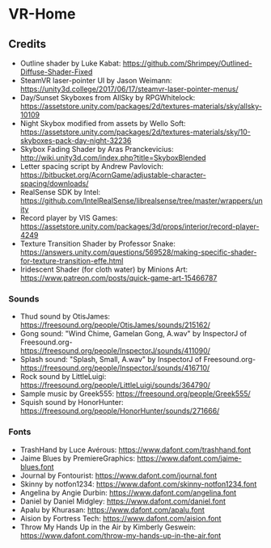 # VR-Home

## Credits
- Outline shader by Luke Kabat: https://github.com/Shrimpey/Outlined-Diffuse-Shader-Fixed
- SteamVR laser-pointer UI by Jason Weimann: https://unity3d.college/2017/06/17/steamvr-laser-pointer-menus/
- Day/Sunset Skyboxes from AllSky by RPGWhitelock: https://assetstore.unity.com/packages/2d/textures-materials/sky/allsky-10109
- Night Skybox modified from assets by Wello Soft: https://assetstore.unity.com/packages/2d/textures-materials/sky/10-skyboxes-pack-day-night-32236
- Skybox Fading Shader by Aras Pranckevicius: http://wiki.unity3d.com/index.php?title=SkyboxBlended
- Letter spacing script by Andrew Pavlovich: https://bitbucket.org/AcornGame/adjustable-character-spacing/downloads/
- RealSense SDK by Intel: https://github.com/IntelRealSense/librealsense/tree/master/wrappers/unity
- Record player by VIS Games: https://assetstore.unity.com/packages/3d/props/interior/record-player-4249
- Texture Transition Shader by Professor Snake: https://answers.unity.com/questions/569528/making-specific-shader-for-texture-transition-effe.html
- Iridescent Shader (for cloth water) by Minions Art: https://www.patreon.com/posts/quick-game-art-15466787

### Sounds
- Thud sound by OtisJames: https://freesound.org/people/OtisJames/sounds/215162/
- Gong sound: "Wind Chime, Gamelan Gong, A.wav" by InspectorJ of Freesound.org- https://freesound.org/people/InspectorJ/sounds/411090/
- Splash sound: "Splash, Small, A.wav" by InspectorJ of Freesound.org- https://freesound.org/people/InspectorJ/sounds/416710/
- Rock sound by LittleLuigi: https://freesound.org/people/LittleLuigi/sounds/364790/
- Sample music by Greek555: https://freesound.org/people/Greek555/
- Squish sound by HonorHunter: https://freesound.org/people/HonorHunter/sounds/271666/

### Fonts
- TrashHand by Luce Avérous: https://www.dafont.com/trashhand.font
- Jaime Blues by PremiereGraphics: https://www.dafont.com/jaime-blues.font
- Journal by Fontourist: https://www.dafont.com/journal.font
- Skinny by notfon1234: https://www.dafont.com/skinny-notfon1234.font
- Angelina by Angie Durbin: https://www.dafont.com/angelina.font
- Daniel by Daniel Midgley: https://www.dafont.com/daniel.font
- Apalu by Khurasan: https://www.dafont.com/apalu.font
- Aision by Fortress Tech: https://www.dafont.com/aision.font
- Throw My Hands Up in the Air by Kimberly Geswein: https://www.dafont.com/throw-my-hands-up-in-the-air.font
